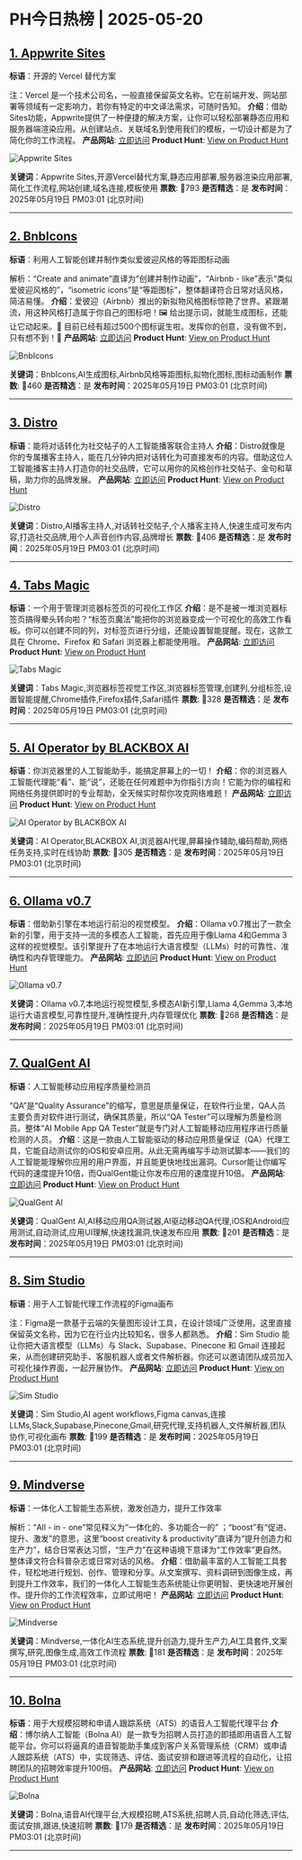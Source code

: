 # PH今日热榜 | 2025-05-20

## [1. Appwrite Sites](https://www.producthunt.com/posts/appwrite-sites?utm_campaign=producthunt-api&utm_medium=api-v2&utm_source=Application%3A+dev+%28ID%3A+189358%29)
**标语**：开源的 Vercel 替代方案

注：Vercel 是一个技术公司名，一般直接保留英文名称。它在前端开发、网站部署等领域有一定影响力，若你有特定的中文译法需求，可随时告知。
**介绍**：借助Sites功能，Appwrite提供了一种便捷的解决方案，让你可以轻松部署静态应用和服务器端渲染应用。从创建站点、关联域名到使用我们的模板，一切设计都是为了简化你的工作流程。
**产品网站**: [立即访问](https://www.producthunt.com/r/PRI3IBUFUIETLY?utm_campaign=producthunt-api&utm_medium=api-v2&utm_source=Application%3A+dev+%28ID%3A+189358%29)
**Product Hunt**: [View on Product Hunt](https://www.producthunt.com/posts/appwrite-sites?utm_campaign=producthunt-api&utm_medium=api-v2&utm_source=Application%3A+dev+%28ID%3A+189358%29)

![Appwrite Sites](https://ph-files.imgix.net/7ea9fa10-e700-4fbc-a1be-d5e7a8caa757.png?auto=format)

**关键词**：Appwrite Sites,开源Vercel替代方案,静态应用部署,服务器渲染应用部署,简化工作流程,网站创建,域名连接,模板使用
**票数**: 🔺793
**是否精选**：是
**发布时间**：2025年05月19日 PM03:01 (北京时间)

---

## [2. BnbIcons](https://www.producthunt.com/posts/bnbicons?utm_campaign=producthunt-api&utm_medium=api-v2&utm_source=Application%3A+dev+%28ID%3A+189358%29)
**标语**：利用人工智能创建并制作类似爱彼迎风格的等距图标动画

解析：“Create and animate”直译为“创建并制作动画”，“Airbnb - like”表示“类似爱彼迎风格的”，“isometric icons”是“等距图标”，整体翻译符合日常对话风格，简洁易懂。
**介绍**：爱彼迎（Airbnb）推出的新拟物风格图标惊艳了世界。紧跟潮流，用这种风格打造属于你自己的图标吧！🖼️ 给出提示词，就能生成图标，还能让它动起来。📸 目前已经有超过500个图标诞生啦。发挥你的创意，没有做不到，只有想不到！🎉
**产品网站**: [立即访问](https://www.producthunt.com/r/JVLQLRXRET363P?utm_campaign=producthunt-api&utm_medium=api-v2&utm_source=Application%3A+dev+%28ID%3A+189358%29)
**Product Hunt**: [View on Product Hunt](https://www.producthunt.com/posts/bnbicons?utm_campaign=producthunt-api&utm_medium=api-v2&utm_source=Application%3A+dev+%28ID%3A+189358%29)

![BnbIcons](https://ph-files.imgix.net/94bdeb51-43aa-49d1-831f-5dfc7bea51f0.png?auto=format)

**关键词**：BnbIcons,AI生成图标,Airbnb风格等距图标,拟物化图标,图标动画制作
**票数**: 🔺460
**是否精选**：是
**发布时间**：2025年05月19日 PM03:01 (北京时间)

---

## [3. Distro](https://www.producthunt.com/posts/distro-3?utm_campaign=producthunt-api&utm_medium=api-v2&utm_source=Application%3A+dev+%28ID%3A+189358%29)
**标语**：能将对话转化为社交帖子的人工智能播客联合主持人
**介绍**：Distro就像是你的专属播客主持人，能在几分钟内把对话转化为可直接发布的内容。借助这位人工智能播客主持人打造你的社交品牌，它可以用你的风格创作社交帖子、金句和草稿，助力你的品牌发展。
**产品网站**: [立即访问](https://www.producthunt.com/r/W5F6VSAVA6PGBZ?utm_campaign=producthunt-api&utm_medium=api-v2&utm_source=Application%3A+dev+%28ID%3A+189358%29)
**Product Hunt**: [View on Product Hunt](https://www.producthunt.com/posts/distro-3?utm_campaign=producthunt-api&utm_medium=api-v2&utm_source=Application%3A+dev+%28ID%3A+189358%29)

![Distro](https://ph-files.imgix.net/17e3811f-b8bb-4b6a-ae85-aaf47e25a4b8.png?auto=format)

**关键词**：Distro,AI播客主持人,对话转社交帖子,个人播客主持人,快速生成可发布内容,打造社交品牌,用个人声音创作内容,品牌增长
**票数**: 🔺406
**是否精选**：是
**发布时间**：2025年05月19日 PM03:01 (北京时间)

---

## [4. Tabs Magic](https://www.producthunt.com/posts/tabs-magic?utm_campaign=producthunt-api&utm_medium=api-v2&utm_source=Application%3A+dev+%28ID%3A+189358%29)
**标语**：一个用于管理浏览器标签页的可视化工作区
**介绍**：是不是被一堆浏览器标签页搞得晕头转向啦？“标签页魔法”能把你的浏览器变成一个可视化的高效工作看板。你可以创建不同的列，对标签页进行分组，还能设置智能提醒。现在，这款工具在 Chrome、Firefox 和 Safari 浏览器上都能使用哦。
**产品网站**: [立即访问](https://www.producthunt.com/r/6FFXPPASPPLMA6?utm_campaign=producthunt-api&utm_medium=api-v2&utm_source=Application%3A+dev+%28ID%3A+189358%29)
**Product Hunt**: [View on Product Hunt](https://www.producthunt.com/posts/tabs-magic?utm_campaign=producthunt-api&utm_medium=api-v2&utm_source=Application%3A+dev+%28ID%3A+189358%29)

![Tabs Magic](https://ph-files.imgix.net/6c7a4d4a-2376-40a8-a2e0-507aa2a2dfd4.png?auto=format)

**关键词**：Tabs Magic,浏览器标签视觉工作区,浏览器标签管理,创建列,分组标签,设置智能提醒,Chrome插件,Firefox插件,Safari插件
**票数**: 🔺328
**是否精选**：是
**发布时间**：2025年05月19日 PM03:01 (北京时间)

---

## [5. AI Operator by BLACKBOX AI](https://www.producthunt.com/posts/ai-operator-by-blackbox-ai?utm_campaign=producthunt-api&utm_medium=api-v2&utm_source=Application%3A+dev+%28ID%3A+189358%29)
**标语**：你浏览器里的人工智能助手，能搞定屏幕上的一切！
**介绍**：你的浏览器人工智能代理能“看”、能“说”，还能在任何难题中为你指引方向！它能为你的编程和网络任务提供即时的专业帮助，全天候实时帮你攻克网络难题！
**产品网站**: [立即访问](https://www.producthunt.com/r/LAMWJ2QDZQVMRB?utm_campaign=producthunt-api&utm_medium=api-v2&utm_source=Application%3A+dev+%28ID%3A+189358%29)
**Product Hunt**: [View on Product Hunt](https://www.producthunt.com/posts/ai-operator-by-blackbox-ai?utm_campaign=producthunt-api&utm_medium=api-v2&utm_source=Application%3A+dev+%28ID%3A+189358%29)

![AI Operator by BLACKBOX AI](https://ph-files.imgix.net/d324d7f7-e601-406d-81b1-71694ead81c7.png?auto=format)

**关键词**：AI Operator,BLACKBOX AI,浏览器AI代理,屏幕操作辅助,编码帮助,网络任务支持,实时在线协助
**票数**: 🔺305
**是否精选**：是
**发布时间**：2025年05月19日 PM03:01 (北京时间)

---

## [6. Ollama v0.7](https://www.producthunt.com/posts/ollama-v0-7?utm_campaign=producthunt-api&utm_medium=api-v2&utm_source=Application%3A+dev+%28ID%3A+189358%29)
**标语**：借助新引擎在本地运行前沿的视觉模型。
**介绍**：Ollama v0.7推出了一款全新的引擎，用于支持一流的多模态人工智能，首先应用于像Llama 4和Gemma 3这样的视觉模型。该引擎提升了在本地运行大语言模型（LLMs）时的可靠性、准确性和内存管理能力。
**产品网站**: [立即访问](https://www.producthunt.com/r/VA2EFJVKOHS474?utm_campaign=producthunt-api&utm_medium=api-v2&utm_source=Application%3A+dev+%28ID%3A+189358%29)
**Product Hunt**: [View on Product Hunt](https://www.producthunt.com/posts/ollama-v0-7?utm_campaign=producthunt-api&utm_medium=api-v2&utm_source=Application%3A+dev+%28ID%3A+189358%29)

![Ollama v0.7](https://ph-files.imgix.net/34bcca34-f3fe-4031-9210-c5549bc1b90c.png?auto=format)

**关键词**：Ollama v0.7,本地运行视觉模型,多模态AI新引擎,Llama 4,Gemma 3,本地运行大语言模型,可靠性提升,准确性提升,内存管理优化
**票数**: 🔺268
**是否精选**：是
**发布时间**：2025年05月19日 PM03:01 (北京时间)

---

## [7. QualGent AI](https://www.producthunt.com/posts/qualgent-ai?utm_campaign=producthunt-api&utm_medium=api-v2&utm_source=Application%3A+dev+%28ID%3A+189358%29)
**标语**：人工智能移动应用程序质量检测员

“QA”是“Quality Assurance”的缩写，意思是质量保证，在软件行业里，QA人员主要负责对软件进行测试，确保其质量，所以“QA Tester”可以理解为质量检测员。整体“AI Mobile App QA Tester”就是专门对人工智能移动应用程序进行质量检测的人员。
**介绍**：这是一款由人工智能驱动的移动应用质量保证（QA）代理工具，它能自动测试你的iOS和安卓应用。从此无需再编写手动测试脚本——我们的人工智能能理解你应用的用户界面，并且能更快地找出漏洞。Cursor能让你编写代码的速度提升10倍，而QualGent能让你发布应用的速度提升10倍。
**产品网站**: [立即访问](https://www.producthunt.com/r/QPSKO3GJ6IU3Y3?utm_campaign=producthunt-api&utm_medium=api-v2&utm_source=Application%3A+dev+%28ID%3A+189358%29)
**Product Hunt**: [View on Product Hunt](https://www.producthunt.com/posts/qualgent-ai?utm_campaign=producthunt-api&utm_medium=api-v2&utm_source=Application%3A+dev+%28ID%3A+189358%29)

![QualGent AI](https://ph-files.imgix.net/b6c35fbf-0205-4e1a-a0dd-aa52d38cb1f9.png?auto=format)

**关键词**：QualGent AI,AI移动应用QA测试器,AI驱动移动QA代理,iOS和Android应用测试,自动测试,应用UI理解,快速找漏洞,快速发布应用
**票数**: 🔺201
**是否精选**：是
**发布时间**：2025年05月19日 PM03:01 (北京时间)

---

## [8. Sim Studio](https://www.producthunt.com/posts/sim-studio-3?utm_campaign=producthunt-api&utm_medium=api-v2&utm_source=Application%3A+dev+%28ID%3A+189358%29)
**标语**：用于人工智能代理工作流程的Figma画布

注：Figma是一款基于云端的矢量图形设计工具，在设计领域广泛使用。这里直接保留英文名称，因为它在行业内比较知名，很多人都熟悉。
**介绍**：Sim Studio 能让你把大语言模型（LLMs）与 Slack、Supabase、Pinecone 和 Gmail 连接起来，从而创建研究助手、客服机器人或者文件解析器。你还可以邀请团队成员加入可视化操作界面，一起开展协作。
**产品网站**: [立即访问](https://www.producthunt.com/r/C2CKDMVTCAFFBP?utm_campaign=producthunt-api&utm_medium=api-v2&utm_source=Application%3A+dev+%28ID%3A+189358%29)
**Product Hunt**: [View on Product Hunt](https://www.producthunt.com/posts/sim-studio-3?utm_campaign=producthunt-api&utm_medium=api-v2&utm_source=Application%3A+dev+%28ID%3A+189358%29)

![Sim Studio](https://ph-files.imgix.net/7cadc576-2fe8-494b-9ad0-9c9bba559c70.png?auto=format)

**关键词**：Sim Studio,AI agent workflows,Figma canvas,连接LLMs,Slack,Supabase,Pinecone,Gmail,研究代理,支持机器人,文件解析器,团队协作,可视化画布
**票数**: 🔺199
**是否精选**：是
**发布时间**：2025年05月19日 PM03:01 (北京时间)

---

## [9. Mindverse](https://www.producthunt.com/posts/mindverse?utm_campaign=producthunt-api&utm_medium=api-v2&utm_source=Application%3A+dev+%28ID%3A+189358%29)
**标语**：一体化人工智能生态系统，激发创造力，提升工作效率

解析：“All - in - one”常见释义为“一体化的、多功能合一的” ；“boost”有“促进、提升、激发”的意思，这里“boost creativity & productivity”直译为“提升创造力和生产力”，结合日常表达习惯，“生产力”在这种语境下意译为“工作效率”更自然。整体译文符合科普杂志或日常对话的风格。
**介绍**：借助最丰富的人工智能工具套件，轻松地进行规划、创作、管理和分享。从文案撰写、资料调研到图像生成，再到提升工作效率，我们的一体化人工智能生态系统能让你更明智、更快速地开展创作。提升你的工作流程效率，立即试用吧！
**产品网站**: [立即访问](https://www.producthunt.com/r/JQITUB2SDMUGES?utm_campaign=producthunt-api&utm_medium=api-v2&utm_source=Application%3A+dev+%28ID%3A+189358%29)
**Product Hunt**: [View on Product Hunt](https://www.producthunt.com/posts/mindverse?utm_campaign=producthunt-api&utm_medium=api-v2&utm_source=Application%3A+dev+%28ID%3A+189358%29)

![Mindverse](https://ph-files.imgix.net/7bba187a-933c-4bff-89fd-20eb34da8339.png?auto=format)

**关键词**：Mindverse,一体化AI生态系统,提升创造力,提升生产力,AI工具套件,文案撰写,研究,图像生成,高效工作流程
**票数**: 🔺181
**是否精选**：是
**发布时间**：2025年05月19日 PM03:01 (北京时间)

---

## [10. Bolna](https://www.producthunt.com/posts/bolna-2?utm_campaign=producthunt-api&utm_medium=api-v2&utm_source=Application%3A+dev+%28ID%3A+189358%29)
**标语**：用于大规模招聘和申请人跟踪系统（ATS）的语音人工智能代理平台
**介绍**：博尔纳人工智能（Bolna AI）是一款专为招聘人员打造的即插即用语音人工智能平台。你可以将逼真的语音智能助手集成到客户关系管理系统（CRM）或申请人跟踪系统（ATS）中，实现筛选、评估、面试安排和跟进等流程的自动化，让招聘团队的招聘效率提升100倍。
**产品网站**: [立即访问](https://www.producthunt.com/r/KSR7EKZJARGJ3R?utm_campaign=producthunt-api&utm_medium=api-v2&utm_source=Application%3A+dev+%28ID%3A+189358%29)
**Product Hunt**: [View on Product Hunt](https://www.producthunt.com/posts/bolna-2?utm_campaign=producthunt-api&utm_medium=api-v2&utm_source=Application%3A+dev+%28ID%3A+189358%29)

![Bolna](https://ph-files.imgix.net/f16dd298-1782-4877-92ac-c2b154152ebe.png?auto=format)

**关键词**：Bolna,语音AI代理平台,大规模招聘,ATS系统,招聘人员,自动化筛选,评估,面试安排,跟进,快速招聘
**票数**: 🔺179
**是否精选**：是
**发布时间**：2025年05月19日 PM03:01 (北京时间)

---

